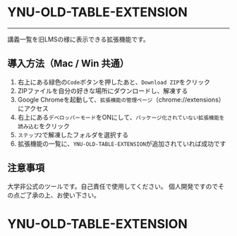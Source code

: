 # YNU-OLD-TABLE-EXTENSION

___________________________________________________________________________________

講義一覧を旧LMSの様に表示できる拡張機能です。


## 導入方法（Mac / Win 共通）
1. 右上にある緑色の`Code`ボタンを押したあと、`Download ZIP`をクリック
2. ZIPファイルを自分の好きな場所にダウンロードし、解凍する
3. Google Chromeを起動して、`拡張機能の管理ページ`（chrome://extensions） にアクセス
4. 右上にある`デベロッパーモード`をONにして、`パッケージ化されていない拡張機能を読み込む`をクリック
5. `ステップ2`で解凍したフォルダを選択する
6. 拡張機能の一覧に、`YNU-OLD-TABLE-EXTENSION`が追加されていれば成功です

## 注意事項
大学非公式のツールです。自己責任で使用してください。
個人開発ですのでその点ご了承の上、お使い下さい。
# YNU-OLD-TABLE-EXTENSION
